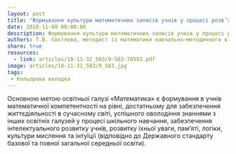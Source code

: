 ```yaml
---
layout: post
title: "Формування культури математичних записів учнів у процесі розв’язування задач і вправ (методичні рекомендації)"
date: 2018-11-08 08:00:00
description: Формування культури математичних записів учнів у процесі розв’язування задач і вправ (методичні рекомендації)
authors: Т.В. Свєтлова, методист із математики навчально-методичного відділу координації освітньої діяльності та професійного розвитку Сумського ОІППО
share: true
resources:
  - link: articles/18-11-32_583/9-583-70593.pdf
image: articles/18-11-31_583/9_583.jpg
tags:
 - Кольорова вкладка
---
```


Основною метою освітньої галузі «Математика» є формування в учнів математичної компетентності на рівні, достатньому для забезпечення життєдіяльності в сучасному світі, успішного оволодіння знаннями з інших освітніх галузей у процесі шкільного навчання, забезпечення інтелектуального розвитку учнів, розвитку їхньої уваги, пам’яті, логіки, культури мислення та інтуїції (відповідно до Державного стандарту базової та повної загальної середньої освіти).
